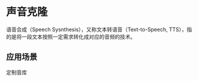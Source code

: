 # 声音克隆
语音合成（Speech Sysnthesis），又称文本转语音（Text-to-Speech, TTS），指的是将一段文本按照一定需求转化成对应的音频的技术。
## 应用场景
定制音库
